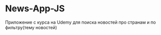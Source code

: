 # News-App-JS

Приложение с курса на Udemy для поиска новостей про странам и по фильтру(тему новостей)
